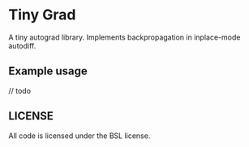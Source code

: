 # Tiny Grad
A tiny autograd library. Implements backpropagation in inplace-mode autodiff.

## Example usage
// todo

## LICENSE
All code is licensed under the BSL license. 


